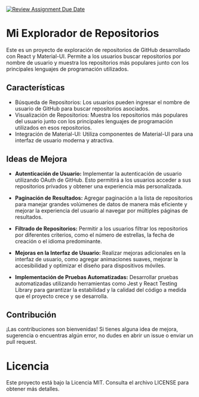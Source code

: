 [![Review Assignment Due Date](https://classroom.github.com/assets/deadline-readme-button-24ddc0f5d75046c5622901739e7c5dd533143b0c8e959d652212380cedb1ea36.svg)](https://classroom.github.com/a/eZfqBP6h)
# Mi Explorador de Repositorios

Este es un proyecto de exploración de repositorios de GitHub desarrollado con React y Material-UI. Permite a los usuarios buscar repositorios por nombre de usuario y muestra los repositorios más populares junto con los principales lenguajes de programación utilizados.

## Características

- Búsqueda de Repositorios: Los usuarios pueden ingresar el nombre de usuario de GitHub para buscar repositorios asociados.
- Visualización de Repositorios: Muestra los repositorios más populares del usuario junto con los principales lenguajes de programación utilizados en esos repositorios.
- Integración de Material-UI: Utiliza componentes de Material-UI para una interfaz de usuario moderna y atractiva.

## Ideas de Mejora

- **Autenticación de Usuario:** Implementar la autenticación de usuario utilizando OAuth de GitHub. Esto permitirá a los usuarios acceder a sus repositorios privados y obtener una experiencia más personalizada.

- **Paginación de Resultados:** Agregar paginación a la lista de repositorios para manejar grandes volúmenes de datos de manera más eficiente y mejorar la experiencia del usuario al navegar por múltiples páginas de resultados.

- **Filtrado de Repositorios:** Permitir a los usuarios filtrar los repositorios por diferentes criterios, como el número de estrellas, la fecha de creación o el idioma predominante.

- **Mejoras en la Interfaz de Usuario:** Realizar mejoras adicionales en la interfaz de usuario, como agregar animaciones suaves, mejorar la accesibilidad y optimizar el diseño para dispositivos móviles.

- **Implementación de Pruebas Automatizadas:** Desarrollar pruebas automatizadas utilizando herramientas como Jest y React Testing Library para garantizar la estabilidad y la calidad del código a medida que el proyecto crece y se desarrolla.

## Contribución

¡Las contribuciones son bienvenidas! Si tienes alguna idea de mejora, sugerencia o encuentras algún error, no dudes en abrir un issue o enviar un pull request.

# Licencia

Este proyecto está bajo la Licencia MIT. Consulta el archivo LICENSE para obtener más detalles.
